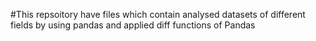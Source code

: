 #This repsoitory have files which contain analysed datasets of different fields by using pandas and applied diff functions of Pandas
